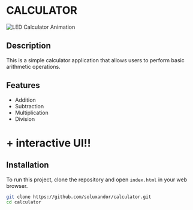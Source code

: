 # CALCULATOR

![LED Calculator Animation](D:\Abed_A12_DKV2\github\calculator\gif\2025-04-10-CALCULATOR.gif)

## Description

This is a simple calculator application that allows users to perform basic arithmetic operations.

## Features

- Addition
- Subtraction
- Multiplication
- Division

# + interactive UI!!

## Installation

To run this project, clone the repository and open `index.html` in your web browser.

```bash
git clone https://github.com/soluxandor/calculator.git
cd calculator
